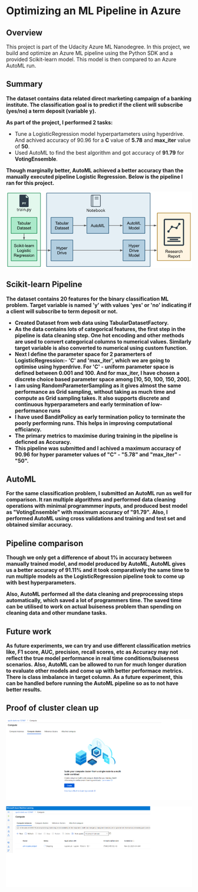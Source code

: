 # Optimizing an ML Pipeline in Azure

## Overview
This project is part of the Udacity Azure ML Nanodegree.
In this project, we build and optimize an Azure ML pipeline using the Python SDK and a provided Scikit-learn model.
This model is then compared to an Azure AutoML run.

## Summary
**The dataset contains data related direct marketing campaign of a banking institute. The classification goal is to predict if the client will subscribe (yes/no) a term deposit (variable y).**

**As part of the project, I performed 2 tasks:**
- Tune a LogisticRegression model hyperpartameters using hyperdrive. And achived accuracy of 90.96 for a **C** value of **5.78** and **max_iter** value of **50**.
- Used AutoML to find the best algorithm and got accuracy of **91.79** for **VotingEnsemble**.

**Though marginally better, AutoML achieved a better accuracy than the manually executed pipeline Logistic Regression. Below is the pipeline I ran for this project.**

![pipeline-architecture](images/pipeline-arch.png)

## Scikit-learn Pipeline
**The dataset contains 20 features for the binary classification ML problem. Target variable is named 'y' with values 'yes' or 'no' indicating if a client will subscribe to term deposit or not.**
- **Created Dataset from web data using TabularDatasetFactory.**
- **As the data contains lots of categorical features, the first step in the pipeline is data cleaning step. One hot encoding and other methods are used to convert categorical columns to numerical values. Similarly target variable is also converted to numerical using custom function.**
- **Next I define the parameter space for 2 paramerters of LogisticRegression:- 'C' and 'max_iter', which we are going to optimise using hyperdrive. For 'C' - uniform parameter space is defined between 0.001 and 100. And for max_iter, I have chosen a discrete choice based parameter space among [10, 50, 100, 150, 200].** 
- **I am using RandomParameterSampling as it gives almost the same performance as Grid sampling, without taking as much time and compute as Grid sampling takes. It also supports discrete and continuous hyperparameters and early termination of low-performance runs**
- **I have used BanditPolicy as early termination policy to terminate the poorly performing runs. This helps in improving computational efficiancy.**
- **The primary metrics to maximise during training in the pipeline is deficned as Accuracy.**
- **This pipeline was submitted and I achived a maximum accuracy of 90.96 for hyper parameter values of "C" - "5.78" and "max_iter" - "50".** 

## AutoML
**For the same classification problem, I submitted an AutoML run as well for comparison. It ran multiple algorithms and performed data cleaning operations with minimal programmmer inputs, and produced best model as "VotingEnsemble" with maximum accuracy of "91.79".**
**Also, I performed AutoML using cross validations and training and test set and obtained similar accuracy.**

## Pipeline comparison

**Though we only get a difference of about 1% in accuracy between manually trained model, and model produced by AutoML, AutoML gives us a better accuracy of 91.11% and it took comparatively the same time to run multiple models as the LogisticRegression pipeline took to come up with best hyperparameters.**

**Also, AutoML performed all the data cleaning and preprocessing steps automatically, which saved a lot of programmers time. The saved time can be utilised to work on actual buiseness problem than spending on cleaning data and other mundane tasks.**

## Future work

**As future experiments, we can try and use different classification metrics like, F1 score, AUC, precision, recall scores, etc as Accuracy may not reflect the true model performance in real time conditions/buiseness scenarios.**
**Also, AutoML can be allowed to run for much longer duration to evaluate other models and come up with better performace metrics.**
**There is class imbalance in target column. As a future experiment, this can be handled before running the AutoML pipeline so as to not have better results.**

## Proof of cluster clean up

![compute-cluster](images/compute-cluster-deleted.png)

![compute-instance](images/compute-instance-stopped.png)
